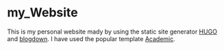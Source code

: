 # my_Website

This is my personal website mady by using the static site generator [HUGO](https://gohugo.io/) and [blogdown](https://cran.r-project.org/web/packages/blogdown/index.html).
I have used the popular template [Academic](https://github.com/wowchemy/starter-academic). 
